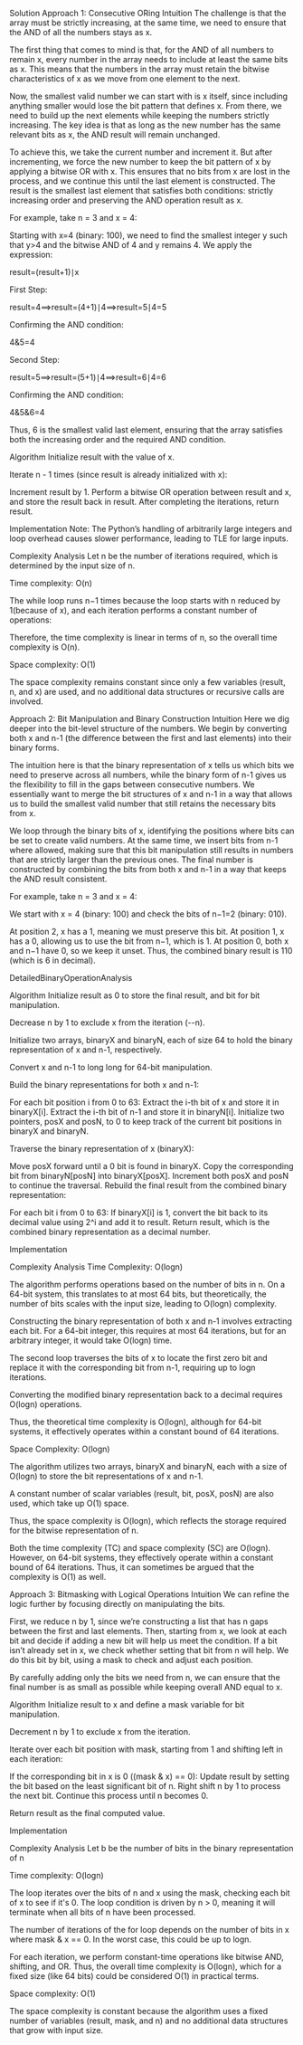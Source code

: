 Solution
Approach 1: Consecutive ORing
Intuition
The challenge is that the array must be strictly increasing, at the same time, we need to ensure that the AND of all the numbers stays as x.

The first thing that comes to mind is that, for the AND of all numbers to remain x, every number in the array needs to include at least the same bits as x. This means that the numbers in the array must retain the bitwise characteristics of x as we move from one element to the next.

Now, the smallest valid number we can start with is x itself, since including anything smaller would lose the bit pattern that defines x. From there, we need to build up the next elements while keeping the numbers strictly increasing. The key idea is that as long as the new number has the same relevant bits as x, the AND result will remain unchanged.

To achieve this, we take the current number and increment it. But after incrementing, we force the new number to keep the bit pattern of x by applying a bitwise OR with x. This ensures that no bits from x are lost in the process, and we continue this until the last element is constructed. The result is the smallest last element that satisfies both conditions: strictly increasing order and preserving the AND operation result as x.

For example, take n = 3 and x = 4:

Starting with x=4 (binary: 100), we need to find the smallest integer y such that y>4 and the bitwise AND of 4 and y remains 4. We apply the expression:

result=(result+1)∣x

First Step:

result=4⟹result=(4+1)∣4⟹result=5∣4=5

Confirming the AND condition:

4&5=4

Second Step:

result=5⟹result=(5+1)∣4⟹result=6∣4=6

Confirming the AND condition:

4&5&6=4

Thus, 6 is the smallest valid last element, ensuring that the array satisfies both the increasing order and the required AND condition.

Algorithm
Initialize result with the value of x.

Iterate n - 1 times (since result is already initialized with x):

Increment result by 1.
Perform a bitwise OR operation between result and x, and store the result back in result.
After completing the iterations, return result.

Implementation
Note: The Python’s handling of arbitrarily large integers and loop overhead causes slower performance, leading to TLE for large inputs.


Complexity Analysis
Let n be the number of iterations required, which is determined by the input size of n.

Time complexity: O(n)

The while loop runs n−1 times because the loop starts with n reduced by 1(because of x), and each iteration performs a constant number of operations:

Therefore, the time complexity is linear in terms of n, so the overall time complexity is O(n).

Space complexity: O(1)

The space complexity remains constant since only a few variables (result, n, and x) are used, and no additional data structures or recursive calls are involved.

Approach 2: Bit Manipulation and Binary Construction
Intuition
Here we dig deeper into the bit-level structure of the numbers. We begin by converting both x and n-1 (the difference between the first and last elements) into their binary forms.

The intuition here is that the binary representation of x tells us which bits we need to preserve across all numbers, while the binary form of n-1 gives us the flexibility to fill in the gaps between consecutive numbers. We essentially want to merge the bit structures of x and n-1 in a way that allows us to build the smallest valid number that still retains the necessary bits from x.

We loop through the binary bits of x, identifying the positions where bits can be set to create valid numbers. At the same time, we insert bits from n-1 where allowed, making sure that this bit manipulation still results in numbers that are strictly larger than the previous ones. The final number is constructed by combining the bits from both x and n-1 in a way that keeps the AND result consistent.

For example, take n = 3 and x = 4:

We start with x = 4 (binary: 100) and check the bits of n−1=2 (binary: 010).

At position 2, x has a 1, meaning we must preserve this bit.
At position 1, x has a 0, allowing us to use the bit from n−1, which is 1.
At position 0, both x and n−1 have 0, so we keep it unset.
Thus, the combined binary result is 110 (which is 6 in decimal).

DetailedBinaryOperationAnalysis

Algorithm
Initialize result as 0 to store the final result, and bit for bit manipulation.

Decrease n by 1 to exclude x from the iteration (--n).

Initialize two arrays, binaryX and binaryN, each of size 64 to hold the binary representation of x and n-1, respectively.

Convert x and n-1 to long long for 64-bit manipulation.

Build the binary representations for both x and n-1:

For each bit position i from 0 to 63:
Extract the i-th bit of x and store it in binaryX[i].
Extract the i-th bit of n-1 and store it in binaryN[i].
Initialize two pointers, posX and posN, to 0 to keep track of the current bit positions in binaryX and binaryN.

Traverse the binary representation of x (binaryX):

Move posX forward until a 0 bit is found in binaryX.
Copy the corresponding bit from binaryN[posN] into binaryX[posX].
Increment both posX and posN to continue the traversal.
Rebuild the final result from the combined binary representation:

For each bit i from 0 to 63:
If binaryX[i] is 1, convert the bit back to its decimal value using 2^i and add it to result.
Return result, which is the combined binary representation as a decimal number.

Implementation

Complexity Analysis
Time Complexity: O(logn)

The algorithm performs operations based on the number of bits in n. On a 64-bit system, this translates to at most 64 bits, but theoretically, the number of bits scales with the input size, leading to O(logn) complexity.

Constructing the binary representation of both x and n-1 involves extracting each bit. For a 64-bit integer, this requires at most 64 iterations, but for an arbitrary integer, it would take O(logn) time.

The second loop traverses the bits of x to locate the first zero bit and replace it with the corresponding bit from n-1, requiring up to logn iterations.

Converting the modified binary representation back to a decimal requires O(logn) operations.

Thus, the theoretical time complexity is O(logn), although for 64-bit systems, it effectively operates within a constant bound of 64 iterations.

Space Complexity: O(logn)

The algorithm utilizes two arrays, binaryX and binaryN, each with a size of O(logn) to store the bit representations of x and n-1.

A constant number of scalar variables (result, bit, posX, posN) are also used, which take up O(1) space.

Thus, the space complexity is O(logn), which reflects the storage required for the bitwise representation of n.

Both the time complexity (TC) and space complexity (SC) are O(logn). However, on 64-bit systems, they effectively operate within a constant bound of 64 iterations. Thus, it can sometimes be argued that the complexity is O(1) as well.

Approach 3: Bitmasking with Logical Operations
Intuition
We can refine the logic further by focusing directly on manipulating the bits.

First, we reduce n by 1, since we’re constructing a list that has n gaps between the first and last elements. Then, starting from x, we look at each bit and decide if adding a new bit will help us meet the condition. If a bit isn’t already set in x, we check whether setting that bit from n will help. We do this bit by bit, using a mask to check and adjust each position.

By carefully adding only the bits we need from n, we can ensure that the final number is as small as possible while keeping overall AND equal to x.

Algorithm
Initialize result to x and define a mask variable for bit manipulation.

Decrement n by 1 to exclude x from the iteration.

Iterate over each bit position with mask, starting from 1 and shifting left in each iteration:

If the corresponding bit in x is 0 ((mask & x) == 0):
Update result by setting the bit based on the least significant bit of n.
Right shift n by 1 to process the next bit.
Continue this process until n becomes 0.

Return result as the final computed value.

Implementation

Complexity Analysis
Let b be the number of bits in the binary representation of n

Time complexity: O(logn)

The loop iterates over the bits of n and x using the mask, checking each bit of x to see if it's 0. The loop condition is driven by n > 0, meaning it will terminate when all bits of n have been processed.

The number of iterations of the for loop depends on the number of bits in x where mask & x == 0. In the worst case, this could be up to logn.

For each iteration, we perform constant-time operations like bitwise AND, shifting, and OR. Thus, the overall time complexity is O(logn), which for a fixed size (like 64 bits) could be considered O(1) in practical terms.

Space complexity: O(1)

The space complexity is constant because the algorithm uses a fixed number of variables (result, mask, and n) and no additional data structures that grow with input size.